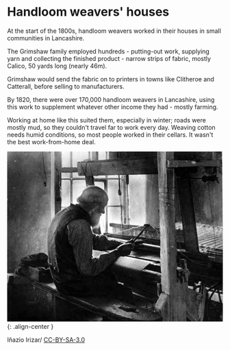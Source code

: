 # Handloom weavers' houses

At the start of the 1800s, handloom weavers worked in their houses in small communities in Lancashire.  

The Grimshaw family employed hundreds - putting-out work, supplying yarn and collecting the finished product - narrow strips of fabric, mostly Calico, 50 yards long (nearly 46m).

Grimshaw would send the fabric on to printers in towns like Clitheroe and Catterall, before selling to manufacturers.  

By 1820, there were over 170,000 handloom weavers in Lancashire, using this work to supplement whatever other income they had - mostly farming.

Working at home like this suited them, especially in winter; roads were mostly mud, so they couldn't travel far to work every day. Weaving cotton needs humid conditions, so most people worked in their cellars. It wasn't the best work-from-home deal.

![handloom_weaver](./Jb09505.jpg){: .align-center }

Iñazio Irizar/ [CC-BY-SA-3.0](https://creativecommons.org/licenses/by-sa/3.0/)